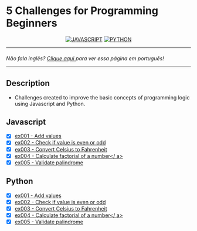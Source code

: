 # 5 Challenges for Programming Beginners

<div align="center">

[![JAVASCRIPT](https://img.shields.io/badge/JavaScript-F7DF1E?style=for-the-badge&logo=javascript&logoColor=black)]()
[![PYTHON](https://img.shields.io/badge/Python-14354C?style=for-the-badge&logo=python&logoColor=white)]()

</div>

---

<h6>Não fala inglês? <a href="https://github.com/naycorrea/desafios-iniciantes/blob/main/README.md">Clique aqui </a> para ver essa página em português!

---

## Description

- Challenges created to improve the basic concepts of programming logic using Javascript and Python.

## Javascript

- [x] <a href="https://github.com/naycorrea/desafios-iniciantes/blob/main/ex001-sum/index.js" rel="nofollow">ex001 - Add values</a>
- [x] <a href="https://github.com/naycorrea/desafios-iniciantes/blob/main/ex002-checkOddOrEven/index.js" rel="nofollow">ex002 - Check if value is even or odd </a>
- [x] <a href="https://github.com/naycorrea/desafios-iniciantes/blob/main/ex003-celsiusToFahrenheit/index.js" rel="nofollow">ex003 - Convert Celsius to Fahrenheit</a >
- [x] <a href="https://github.com/naycorrea/desafios-iniciantes/blob/main/ex004-factorial/index.js" rel="nofollow">ex004 - Calculate factorial of a number</ a>
- [x] <a href="https://github.com/naycorrea/desafios-iniciantes/blob/main/ex005-palindrome/index.js" rel="nofollow">ex005 - Validate palindrome</a>

## Python

- [x] <a href="https://github.com/naycorrea/desafios-iniciantes/blob/main/ex001-sum/main.py" rel="nofollow">ex001 - Add values</a>
- [x] <a href="https://github.com/naycorrea/desafios-iniciantes/blob/main/ex002-checkOddOrEven/main.py" rel="nofollow">ex002 - Check if value is even or odd </a>
- [x] <a href="https://github.com/naycorrea/desafios-iniciantes/blob/main/ex003-celsiusToFahrenheit/main.py" rel="nofollow">ex003 - Convert Celsius to Fahrenheit</a >
- [x] <a href="https://github.com/naycorrea/desafios-iniciantes/blob/main/ex004-factorial/main.py" rel="nofollow">ex004 - Calculate factorial of a number</ a>
- [x] <a href="https://github.com/naycorrea/desafios-iniciantes/blob/main/ex005-palindrome/main.py" rel="nofollow">ex005 - Validate palindrome</a>
